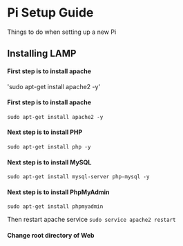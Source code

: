 # Pi Setup Guide
Things to do when setting up a new Pi

## Installing LAMP
#### First step is to install apache
'sudo apt-get install apache2 -y'

#### First step is to install apache
`sudo apt-get install apache2 -y`

#### Next step is to install PHP
`sudo apt-get install php -y`

#### Next step is to install MySQL
`sudo apt-get install mysql-server php-mysql -y`

#### Next step is to install PhpMyAdmin
`sudo apt-get install phpmyadmin`

Then restart apache service
`sudo service apache2 restart`

#### Change root directory of Web
